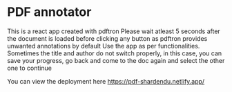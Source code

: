 # PDF annotator
This is a react app created with pdftron
Please wait atleast 5 seconds after the document is loaded before clicking any button as pdftron provides unwanted annotations by default
Use the app as per functionalities.
Sometimes the title and author do not switch properly, in this case, you can save your progress, go back and come to the doc again and select the other one to continue

You can view the deployment here https://pdf-shardendu.netlify.app/
